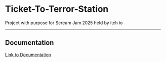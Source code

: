 # Ticket-To-Terror-Station
Project with purpose for Scream Jam 2025 held by itch io
*****************************************************************
## Documentation
[Link to Documentation](https://docs.google.com/document/d/1IOADfAIDkXp91-_L7jEq9zbMKUIDYWCls2dfcuD_UsY/edit?tab=t.0)
